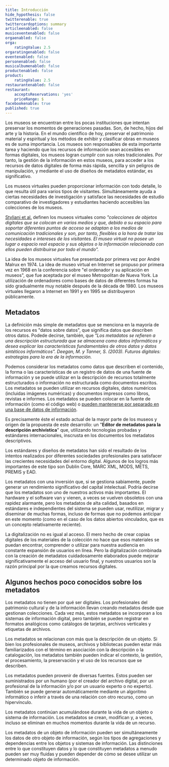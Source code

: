 ```yaml
---
title: Introducción
hide_hypothesis: false
twitterenable: true
twittercardoptions: summary
articleenabled: false
musiceventenabled: false
orgaenabled: false
orga:
    ratingValue: 2.5
orgaratingenabled: false
eventenabled: false
personenabled: false
musicalbumenabled: false
productenabled: false
product:
    ratingValue: 2.5
restaurantenabled: false
restaurant:
    acceptsReservations: 'yes'
    priceRange: $
facebookenable: true
published: true
---
```


Los museos se encuentran entre los pocas instituciones que intentan preservar los momentos de generaciones pasadas. Son, de hecho, hijos del arte y la historia.
En el mundo científico de hoy, preservar el patrimonio material y espiritual y los métodos de exhibir y clasificar obras en museos es de suma importancia. Los museos son responsables de esta importante tarea y haciendo que los recursos de información sean accesibles en formas digitales, los museos logran cumplir con sus roles tradicionales. 
Por tanto, la gestión de la información en estos museos, para acceder a los recursos de datos digitales de forma más rápida, sencilla y sin peligros de manipulación, y mediante el uso de diseños de metadatos estándar, es significativo.

Los museos virtuales pueden proporcionar información con todo detalle, lo que resulta útil para varios tipos de visitantes. Simultáneamente ayuda a ciertas necesidades de investigación y satisface las necesidades de estudio comparativo de investigadores y estudiantes haciendo accesibles las colecciones de los museos.

[Styliani et al.](https://scholar.google.com/scholar?q=Styliani,%20S.,%20Fotis,%20L.,%20Kostas,%20K.,%20%20Petros,%20P.%20.%20Virtual%20Museums,%20a%20Survey%20and%20Some%20Issues%20for%20Consideration.%20Journal%20of%20Cultural%20Heritage,%2010,%20520-528) definen los museos virtuales como <cite>"colecciones de objetos digitales que se colocan en varios medios y que, debido a su
espacio para soportar diferentes puntos de acceso se adaptan a los medios de comunicación tradicionales y son, por tanto, flexibles a la hora de tratar las necesidades e intereses de los visitantes. El museo virtual no posee un lugar o espacio real espacio y sus objetos o la información relacionada con ellos pueden distribuirse por todo el mundo".</cite>

La idea de los museos virtuales fue presentada por primera vez por André Malrux en 1974. La idea de museo virtual en Internet se propuso por primera vez en 1968 en la conferencia sobre "el ordenador y su aplicación en museos", que fue aceptada por el museo Metropolitan de Nueva York. La utilización de ordenadores como bases de datos de diferentes formas ha sido gradualmente muy notable después de la década de 1980. Los museos virtuales llegaron a Internet en 1991 y en 1995 se distribuyeron públicamente.

## Metadatos

La definición más simple de metadatos que se menciona en la mayoría de los recursos es "datos sobre datos", que significa datos que describen otros datos. 
Podede decirse, también, que <cite>"Los metadatos se refieren a una descripción estructurada que se almacena como datos informáticos y desea explicar las características fundamentales de otros datos y datos sintéticos informáticos".
Deegan, M. y Tanner, S. (2003). Futuros digitales: estrategias para la era de la información.</cite>

Podemos considerar los metadatos como datos que describen el contenido, la forma o las características de un registro de datos de una fuente de información y se puede utilizar en la descripción de recursos totalmente estructurados o información no estructurada como documentos escritos. Los metadatos se pueden utilizar en recursos digitales, datos numéricos (incluidas imágenes numéricas) y documentos impresos como libros, revistas e informes. Los metadatos se pueden colocar en la fuente de información (como el código web) o <u>pueden mantenerse por separado en una base de datos de información</u>.

Es precisamente éste el estado actual de la mayor parte de los museos y origen de la propuesta de este desarrollo: un "**Editor de metadatos para la descripción archivística**" que, utilizando tecnologías probadas y estándares internacionales, inscrusta en los documentos los metadatos descriptivos.

Los estándares y diseños de metadatos han sido el resultado de los intentos realizados por diferentes sociedades profesionales para satisfacer las crecientes necesidades del entorno digital. Algunos de los logros más importantes de este tipo son Dublin Core, MARC XML, MODS, METS, PREMIS y EAD. 

Los metadatos con una inversión que, si se gestiona sabiamente, puede generar un rendimiento significativo del capital intelectual. Podría decirse que los metadatos son uno de nuestros activos más importantes. El hardware y el software van y vienen, a veces se vuelven obsoletos con una rapidez alarmante, pero los metadatos de alta calidad, basados en estándares e independientes del sistema se pueden usar, reutilizar, migrar y diseminar de muchas formas, incluso de formas que no podemos anticipar en este momento (como en el caso de los datos abiertos vinculados, que es un concepto relativamente reciente).

La digitalización no es igual al acceso. El mero hecho de crear copias digitales de los materiales de la colección no hace que esos materiales se puedan encontrar, comprender o utilizar para nuestra audiencia en constante expansión de usuarios en línea. Pero la digitalización combinada con la creación de metadatos cuidadosamente elaborados puede mejorar significativamente el acceso del usuario final, y nuestros usuarios son la razón principal por la que creamos recursos digitales.

## Algunos hechos poco conocidos sobre los metadatos

Los metadatos no tienen por qué ser digitales. Los profesionales del patrimonio cultural y de la información llevan creando metadatos desde que gestionan colecciones. Cada vez más, estos metadatos se incorporan a los sistemas de información digital, pero también se pueden registrar en formatos analógicos como catálogos de tarjetas, archivos verticales y etiquetas de archivos.

Los metadatos se relacionan con más que la descripción de un objeto. Si bien los profesionales de museos, archivos y bibliotecas pueden estar más familiarizados con el término en asociación con la descripción o la catalogación, los metadatos también pueden indicar el contexto, la gestión, el procesamiento, la preservación y el uso de los recursos que se describen.

Los metadatos pueden provenir de diversas fuentes. Estos pueden ser suministrados por un humano (por el creador del archivo digital, por un profesional de la información y/o por un usuario experto o no experto). También se puede generar automáticamente mediante un algoritmo informático o inferir a través de una relación con otro recurso, como un hipervínculo.

Los metadatos continúan acumulándose durante la vida de un objeto o sistema de información. Los metadatos se crean, modifican y, a veces, incluso se eliminan en muchos momentos durante la vida de un recurso.

Los metadatos de un objeto de información pueden ser simultáneamente los datos de otro objeto de información, según los tipos de agregaciones y dependencias entre los objetos y sistemas de información. Las distinciones entre lo que constituyen datos y lo que constituyen metadatos a menudo pueden ser muy fluidas y pueden depender de cómo se desee utilizar un determinado objeto de información.